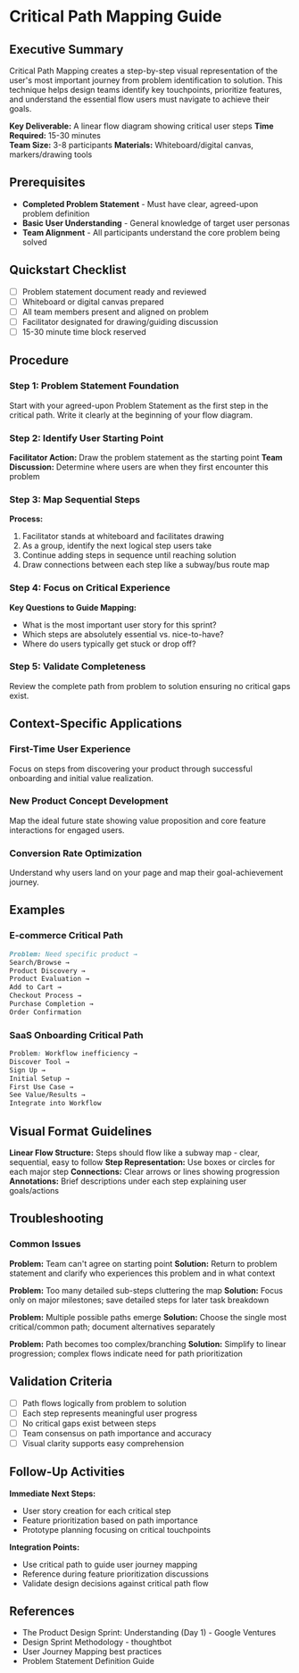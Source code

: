 # Critical Path Mapping Guide

## Executive Summary

Critical Path Mapping creates a step-by-step visual representation of the user's most important journey from problem identification to solution. This technique helps design teams identify key touchpoints, prioritize features, and understand the essential flow users must navigate to achieve their goals.

**Key Deliverable:** A linear flow diagram showing critical user steps
**Time Required:** 15-30 minutes  
**Team Size:** 3-8 participants
**Materials:** Whiteboard/digital canvas, markers/drawing tools

## Prerequisites

- **Completed Problem Statement** - Must have clear, agreed-upon problem definition
- **Basic User Understanding** - General knowledge of target user personas
- **Team Alignment** - All participants understand the core problem being solved

## Quickstart Checklist

- [ ] Problem statement document ready and reviewed
- [ ] Whiteboard or digital canvas prepared
- [ ] All team members present and aligned on problem
- [ ] Facilitator designated for drawing/guiding discussion
- [ ] 15-30 minute time block reserved

## Procedure

### Step 1: Problem Statement Foundation
Start with your agreed-upon Problem Statement as the first step in the critical path. Write it clearly at the beginning of your flow diagram.

### Step 2: Identify User Starting Point  
**Facilitator Action:** Draw the problem statement as the starting point
**Team Discussion:** Determine where users are when they first encounter this problem

### Step 3: Map Sequential Steps
**Process:**
1. Facilitator stands at whiteboard and facilitates drawing
2. As a group, identify the next logical step users take
3. Continue adding steps in sequence until reaching solution
4. Draw connections between each step like a subway/bus route map

### Step 4: Focus on Critical Experience
**Key Questions to Guide Mapping:**
- What is the most important user story for this sprint?
- Which steps are absolutely essential vs. nice-to-have?
- Where do users typically get stuck or drop off?

### Step 5: Validate Completeness
Review the complete path from problem to solution ensuring no critical gaps exist.

## Context-Specific Applications

### First-Time User Experience
Focus on steps from discovering your product through successful onboarding and initial value realization.

### New Product Concept Development  
Map the ideal future state showing value proposition and core feature interactions for engaged users.

### Conversion Rate Optimization
Understand why users land on your page and map their goal-achievement journey.

## Examples

### E-commerce Critical Path
```markdown
Problem: Need specific product →
Search/Browse →
Product Discovery →
Product Evaluation →
Add to Cart →
Checkout Process →
Purchase Completion →
Order Confirmation
```

### SaaS Onboarding Critical Path
```css
Problem: Workflow inefficiency →
Discover Tool →
Sign Up →
Initial Setup →
First Use Case →
See Value/Results →
Integrate into Workflow
```

## Visual Format Guidelines

**Linear Flow Structure:** Steps should flow like a subway map - clear, sequential, easy to follow
**Step Representation:** Use boxes or circles for each major step
**Connections:** Clear arrows or lines showing progression
**Annotations:** Brief descriptions under each step explaining user goals/actions

## Troubleshooting

### Common Issues

**Problem:** Team can't agree on starting point
**Solution:** Return to problem statement and clarify who experiences this problem and in what context

**Problem:** Too many detailed sub-steps cluttering the map
**Solution:** Focus only on major milestones; save detailed steps for later task breakdown

**Problem:** Multiple possible paths emerge
**Solution:** Choose the single most critical/common path; document alternatives separately

**Problem:** Path becomes too complex/branching
**Solution:** Simplify to linear progression; complex flows indicate need for path prioritization

## Validation Criteria

- [ ] Path flows logically from problem to solution
- [ ] Each step represents meaningful user progress
- [ ] No critical gaps exist between steps
- [ ] Team consensus on path importance and accuracy
- [ ] Visual clarity supports easy comprehension

## Follow-Up Activities

**Immediate Next Steps:**
- User story creation for each critical step
- Feature prioritization based on path importance
- Prototype planning focusing on critical touchpoints

**Integration Points:**
- Use critical path to guide user journey mapping
- Reference during feature prioritization discussions
- Validate design decisions against critical path flow

## References

- The Product Design Sprint: Understanding (Day 1) - Google Ventures
- Design Sprint Methodology - thoughtbot
- User Journey Mapping best practices
- Problem Statement Definition Guide